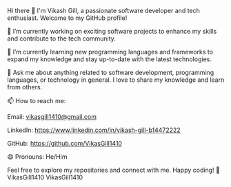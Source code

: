 Hi there 👋
I'm Vikash Gill, a passionate software developer and tech enthusiast. Welcome to my GitHub profile!

🔭 I’m currently working on exciting software projects to enhance my skills and contribute to the tech community.

🌱 I’m currently learning new programming languages and frameworks to expand my knowledge and stay up-to-date with the latest technologies.

💬 Ask me about anything related to software development, programming languages, or technology in general. I love to share my knowledge and learn from others.

📫 How to reach me:

Email: vikasgill1410@gmail.com

LinkedIn: https://www.linkedin.com/in/vikash-gill-b14472222

GitHub: https://github.com/VikasGill1410


😄 Pronouns: He/Him

Feel free to explore my repositories and connect with me. Happy coding! 🚀 VikasGill1410 VikasGill1410
